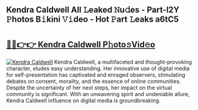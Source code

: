 ## Kendra Caldwell All 𝙻eaked 𝙽u𝚍es - Part-l2Y 𝙿hotos B𝚒kini 𝚅𝚒deo - Hot 𝙿art 𝙻eaks a6tC5

# <h2><a href="http://ld5af07.urlbe.top/?page=Kendra+Caldwell">🔗🔗👉👉 Kendra Caldwell P𝚑oto𝚜Vid𝚎o</a></h2>

[![Kendra Caldwell](https://i.imgur.com/eBuTRDB.gif)](http://ld5af07.urlbe.top/?page=Kendra+Caldwell)
Kendra Caldwell, a multifaceted and thought-provoking character, eludes easy understanding. Her innovative use of digital media for self-presentation has captivated and enraged observers, stimulating debates on consent, morality, and the essence of online communities. Despite the uncertainty of her next steps, her impact on the virtual community is significant. With an unwavering spirit and undeniable allure, Kendra Caldwell influence on digital media is groundbreaking.
